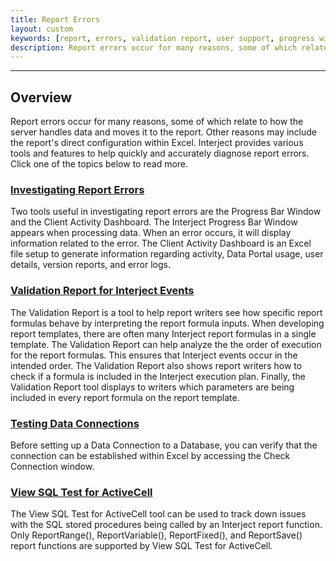 ```yaml
---
title: Report Errors
layout: custom
keywords: [report, errors, validation report, user support, progress window, cell formula, sql test]
description: Report errors occur for many reasons, some of which relate to how the server handles data and moves it to the report. Other reasons may include the report's direct configuration within Excel. Interject provides various tools and features to help quickly and accurately diagnose report errors.
---
```

* * *

## Overview

Report errors occur for many reasons, some of which relate to how the server handles data and moves it to the report. Other reasons may include the report's direct configuration within Excel. Interject provides various tools and features to help quickly and accurately diagnose report errors. Click one of the topics below to read more.

### [Investigating Report Errors](/wTroubleshoot/Investigating-Errors.html)

Two tools useful in investigating report errors are the Progress Bar Window and the Client Activity Dashboard. The Interject Progress Bar Window appears when processing data. When an error occurs, it will display information related to the error. The Client Activity Dashboard is an Excel file setup to generate information regarding activity, Data Portal usage, user details, version reports, and error logs.

### [Validation Report for Interject Events](/wTroubleshoot/Validation-Report.html)

The Validation Report is a tool to help report writers see how specific report formulas behave by interpreting the report formula inputs. When developing report templates, there are often many Interject report formulas in a single template. The Validation Report can help analyze the the order of execution for the report formulas. This ensures that Interject events occur in the intended order. The Validation Report also shows report writers how to check if a formula is included in the Interject execution plan. Finally, the Validation Report tool displays to writers which parameters are being included in every report formula on the report template.

### [Testing Data Connections](/wTroubleshoot/Testing-Data-Connections.html)

Before setting up a Data Connection to a Database, you can verify that the connection can be established within Excel by accessing the Check Connection window.

### [View SQL Test for ActiveCell](/wTroubleshoot/View-SQL.html)

The View SQL Test for ActiveCell tool can be used to track down issues with the SQL stored procedures being called by an Interject report function. Only ReportRange(), ReportVariable(), ReportFixed(), and ReportSave() report functions are supported by View SQL Test for ActiveCell.
